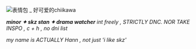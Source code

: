 ![表情包 _ 好可爱的chiikawa](https://github.com/user-attachments/assets/7f4e7b37-e606-4e09-87b8-dae5d4a543da)

***minor ✦ skz stan ✦ drama watcher*** *int freely , STRICTLY DNC. NOR TAKE INSPO , c + h , no dni list*

*my name is ACTUALLY Hann , not just 'i like skz'*
